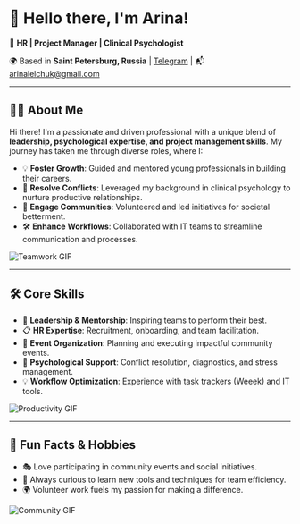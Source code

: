 # 👋 Hello there, I'm Arina!

🎯 **HR | Project Manager | Clinical Psychologist**

🌍 Based in **Saint Petersburg, Russia** | [Telegram](https://t.me/cheryomushko) | 📬 arinalelchuk@gmail.com  

---

## 👩‍💻 About Me

Hi there! I'm a passionate and driven professional with a unique blend of **leadership, psychological expertise, and project management skills**. My journey has taken me through diverse roles, where I:

- 💡 **Foster Growth**: Guided and mentored young professionals in building their careers.
- 🧠 **Resolve Conflicts**: Leveraged my background in clinical psychology to nurture productive relationships.
- 🌱 **Engage Communities**: Volunteered and led initiatives for societal betterment.
- 🛠️ **Enhance Workflows**: Collaborated with IT teams to streamline communication and processes.

![Teamwork GIF](https://media3.giphy.com/media/v1.Y2lkPTc5MGI3NjExZml4YWtkcHczcWR6Nmw5aHBwemJ4ZzZ1YzJwNGkyenMwOTl0NHg5MyZlcD12MV9pbnRlcm5hbF9naWZfYnlfaWQmY3Q9Zw/9lwr4z6CSzlxC/giphy.webp)

---

## 🛠️ Core Skills

- 🌟 **Leadership & Mentorship**: Inspiring teams to perform their best.
- 📋 **HR Expertise**: Recruitment, onboarding, and team facilitation.
- 🎉 **Event Organization**: Planning and executing impactful community events.
- 🧠 **Psychological Support**: Conflict resolution, diagnostics, and stress management.
- 💡 **Workflow Optimization**: Experience with task trackers (Weeek) and IT tools.

![Productivity GIF](https://media.giphy.com/media/v1.Y2lkPTc5MGI3NjExdHk4N2M1czFhdXd5NWUxN3NoZWExdW13MDhrcmF1czZ6dmJlZWpmZCZlcD12MV9naWZzX3NlYXJjaCZjdD1n/W39V7CaiNjZ64j4z8H/giphy.gif)

---

## 🎨 Fun Facts & Hobbies

- 🎭 Love participating in community events and social initiatives.
- 📖 Always curious to learn new tools and techniques for team efficiency.
- 🌍 Volunteer work fuels my passion for making a difference.

![Community GIF](https://media0.giphy.com/media/v1.Y2lkPTc5MGI3NjExM2Iyb3l1dXcyODR1djAydmMwcmw3OWdpd2FrMGoxaDk2Mmt6d3YwZiZlcD12MV9pbnRlcm5hbF9naWZfYnlfaWQmY3Q9Zw/B5O6gXrvQQdVgCyNkc/giphy.webp)
